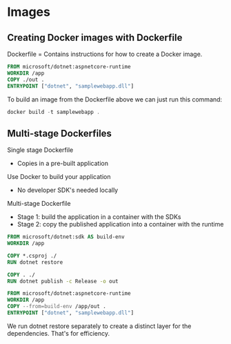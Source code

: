 # Images
## Creating Docker images with Dockerfile

Dockerfile = Contains instructions for how to create a Docker image.

```Dockerfile
FROM microsoft/dotnet:aspnetcore-runtime
WORKDIR /app
COPY ./out .
ENTRYPOINT ["dotnet", "samplewebapp.dll"]
```

To build an image from the Dockerfile above we can just run this command:

```PowerShell
docker build -t samplewebapp .
```

## Multi-stage Dockerfiles

Single stage Dockerfile
- Copies in a pre-built application

Use Docker to build your application
- No developer SDK's needed locally

Multi-stage Dockerfile
- Stage 1: build the application in a container with the SDKs
- Stage 2: copy the published application into a container with the runtime

```Dockerfile
FROM microsoft/dotnet:sdk AS build-env
WORKDIR /app

COPY *.csproj ./
RUN dotnet restore

COPY . ./
RUN dotnet publish -c Release -o out

FROM microsoft/dotnet:aspnetcore-runtime
WORKDIR /app
COPY --from=build-env /app/out .
ENTRYPOINT ["dotnet", "samplewebapp.dll"]
```

We run dotnet restore separately to create a distinct layer for the dependencies. That's for efficiency.

